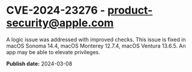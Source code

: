 # CVE-2024-23276 - product-security@apple.com

A logic issue was addressed with improved checks. This issue is fixed in macOS Sonoma 14.4, macOS Monterey 12.7.4, macOS Ventura 13.6.5. An app may be able to elevate privileges.

**Publish date:** 2024-03-08
